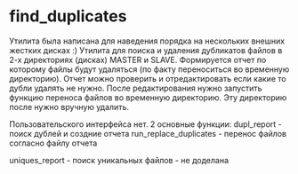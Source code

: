 # find_duplicates
Утилита была написана для наведения порядка на нескольких внешних жестких дисках :)
Утилита для поиска и удаления дубликатов файлов в 2-х директориях (дисках) MASTER и SLAVE. 
Формируется отчет по которому файлы будут удаляться (по факту переноситься во временную директорию).
Отчет можно проверить и отредактировать если какие то дубли удалять не нужно.
После редактирования нужно запустить  функцию переноса файлов во временную директорию. Эту директорию после нужно вручную удалить.

Пользовательского интерфейса нет. 2 основные функции:
  dupl_report - поиск дублей и создние отчета
  run_replace_duplicates - перенос файлов согласно файлу отчета
  
  uniques_report - поиск уникальных файлов - не доделана
